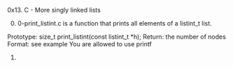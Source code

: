 0x13. C - More singly linked lists



0) 0-print_listint.c is a function that prints all elements of a listint_t list.

Prototype: size_t print_listint(const listint_t *h);
Return: the number of nodes
Format: see example
You are allowed to use printf

1)
